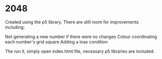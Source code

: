 # 2048
Created using the p5 library. There are still room for improvements including: 

Not generating a new number if there were no changes
Colour coordinating each number's grid square
Adding a lose condition

The run it, simply open index.html file, necessary p5 libraries are included.

